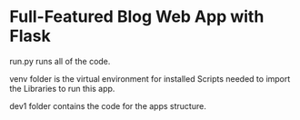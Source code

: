 # Full-Featured Blog Web App with Flask
run.py runs all of the code.

venv folder is the virtual environment for installed Scripts needed to import the Libraries to run this app.

dev1 folder contains the code for the apps structure.





   

